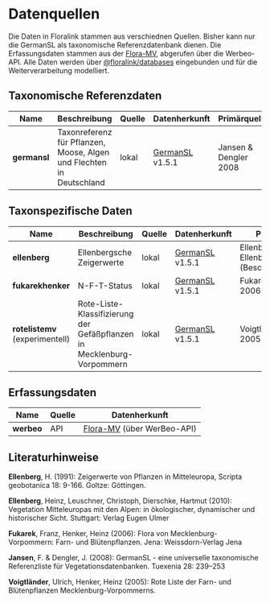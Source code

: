 # Datenquellen

Die Daten in Floralink stammen aus verschiednen Quellen. Bisher kann nur die GermanSL als taxonomische Referenzdatenbank dienen. Die Erfassungsdaten stammen aus der [Flora-MV](https://www.flora-mv.de/), abgerufen über die Werbeo-API. Alle Daten werden über [@floralink/databases](https://github.com/floralink/databases) eingebunden und für die Weiterverarbeitung modelliert.

## Taxonomische Referenzdaten

| Name         | Beschreibung                                                         | Quelle | Datenherkunft                                           | Primärquelle          |
| ------------ | -------------------------------------------------------------------- | ------ | ------------------------------------------------------- | --------------------- |
| **germansl** | Taxonreferenz für Pflanzen, Moose, Algen und Flechten in Deutschland | lokal  | [GermanSL](https://germansl.infinitenature.org/) v1.5.1 | Jansen & Dengler 2008 |

## Taxonspezifische Daten

| Name                            | Beschreibung                                                           | Quelle | Datenherkunft                                           | Primärquelle                                               |
| ------------------------------- | ---------------------------------------------------------------------- | ------ | ------------------------------------------------------- | ---------------------------------------------------------- |
| **ellenberg**                   | Ellenbergsche Zeigerwerte                                              | lokal  | [GermanSL](https://germansl.infinitenature.org/) v1.5.1 | Ellenberg 1991, Ellenberg et al. 2010 (Beschreibungstexte) |
| **fukarekhenker**               | N-F-T-Status                                                           | lokal  | [GermanSL](https://germansl.infinitenature.org/) v1.5.1 | Fukarek & Henker 2006                                      |
| **rotelistemv** (experimentell) | Rote-Liste-Klassifizierung der Gefäßpflanzen in Mecklenburg-Vorpommern | lokal  | [GermanSL](https://germansl.infinitenature.org/) v1.5.1 | Voigtländer & Henker 2005                                  |

## Erfassungsdaten

| Name       | Quelle | Datenherkunft                                          |
| ---------- | ------ | ------------------------------------------------------ |
| **werbeo** | API    | [Flora-MV](https://www.flora-mv.de/) (über WerBeo-API) |

## Literaturhinweise

**Ellenberg**, H. (1991): Zeigerwerte von Pflanzen in Mitteleuropa, Scripta geobotanica 18: 9-166. Goltze: Göttingen.

**Ellenberg**, Heinz, Leuschner, Christoph, Dierschke, Hartmut (2010): Vegetation Mitteleuropas mit den Alpen: in ökologischer, dynamischer und historischer Sicht. Stuttgart: Verlag Eugen Ulmer

**Fukarek**, Franz, Henker, Heinz (2006): Flora von Mecklenburg-Vorpommern: Farn- und Blütenpflanzen. Jena: Weissdorn-Verlag Jena

**Jansen**, F. & Dengler, J. (2008): GermanSL - eine universelle taxonomische Referenzliste für Vegetationsdatenbanken. Tuexenia 28: 239–253

**Voigtländer**, Ulrich, Henker, Heinz (2005): Rote Liste der Farn- und Blütenpflanzen Mecklenburg-Vorpommerns.
